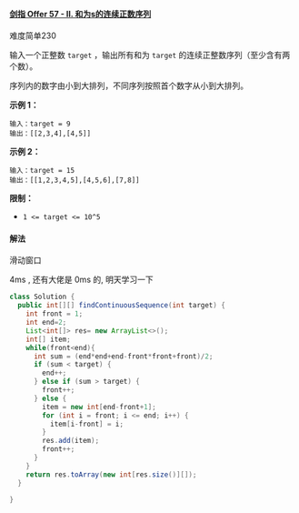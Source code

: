 #### [剑指 Offer 57 - II. 和为s的连续正数序列](https://leetcode-cn.com/problems/he-wei-sde-lian-xu-zheng-shu-xu-lie-lcof/)

难度简单230

输入一个正整数 `target` ，输出所有和为 `target` 的连续正整数序列（至少含有两个数）。

序列内的数字由小到大排列，不同序列按照首个数字从小到大排列。

 

**示例 1：**

```
输入：target = 9
输出：[[2,3,4],[4,5]]
```

**示例 2：**

```
输入：target = 15
输出：[[1,2,3,4,5],[4,5,6],[7,8]]
```

 

**限制：**

- `1 <= target <= 10^5`

#### 解法

滑动窗口

4ms , 还有大佬是 0ms 的, 明天学习一下

```java
class Solution {
  public int[][] findContinuousSequence(int target) {
    int front = 1;
    int end=2;
    List<int[]> res= new ArrayList<>();
    int[] item;
    while(front<end){
      int sum = (end*end+end-front*front+front)/2;
      if (sum < target) {
        end++;
      } else if (sum > target) {
        front++;
      } else {
        item = new int[end-front+1];   
        for (int i = front; i <= end; i++) {
          item[i-front] = i;
        }
        res.add(item);
        front++;
      }
    }
    return res.toArray(new int[res.size()][]);
  }

}
```

